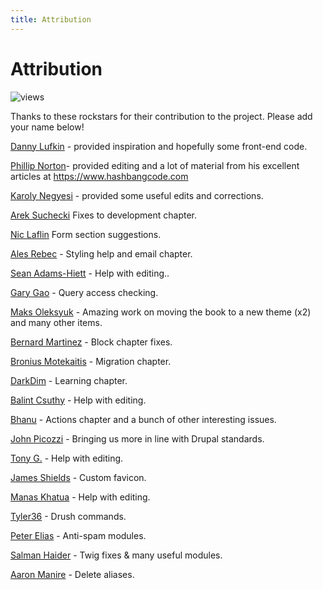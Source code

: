 ```yaml
---
title: Attribution
---
```


# Attribution

![views](https://api.visitor.plantree.me/visitor-badge/pv?label=views&color=informational&namespace=d9book&key=attribution.md)

Thanks to these rockstars for their contribution to the project. Please add your name below!

[Danny Lufkin](https://github.com/dlufkin) - provided inspiration and hopefully some front-end code.

[Phillip Norton](https://github.com/philipnorton42)- provided editing and a lot of material from his excellent articles at <https://www.hashbangcode.com>

[Karoly Negyesi](https://github.com/chx) - provided some useful edits and corrections.

[Arek Suchecki](https://github.com/arysom) Fixes to development chapter.

[Nic Laflin](https://github.com/nlighteneddesign) Form section suggestions.

[Ales Rebec](https://github.com/alesrebec) - Styling help and email chapter.

[Sean Adams-Hiett](https://github.com/pyrello) - Help with editing..

[Gary Gao](https://github.com/angrytoast) - Query access checking.

[Maks Oleksyuk](https://github.com/maks-oleksyuk) - Amazing work on moving the book to a new theme (x2) and many other items.

[Bernard Martinez](https://github.com/bmartinez287) - Block chapter fixes.

[Bronius Motekaitis](https://github.com/bronius) - Migration chapter.

[DarkDim](https://github.com/darkdim) - Learning chapter.

[Balint Csuthy](https://github.com/Pasqualle) - Help with editing.

[Bhanu](https://github.com/bhanu951) - Actions chapter and a bunch of other interesting issues.

[John Picozzi](https://github.com/johnpicozzi) - Bringing us more in line with Drupal standards.

[Tony G.](https://github.com/tgroff) - Help with editing.

[James Shields](https://github.com/lostcarpark) - Custom favicon.

[Manas Khatua](https://github.com/manask4) - Help with editing.

[Tyler36](https://github.com/tyler36) - Drush commands.

[Peter Elias](https://github.com/pheski) - Anti-spam modules.

[Salman Haider](https://github.com/isalmanhaider) - Twig fixes & many useful modules.

[Aaron Manire](https://github.com/amanire) - Delete aliases.
